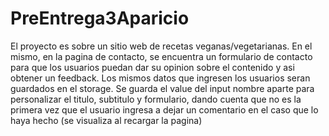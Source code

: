 # PreEntrega3Aparicio

El proyecto es sobre un sitio web de recetas veganas/vegetarianas. En el mismo, en la pagina de contacto, se encuentra un formulario de contacto para que los usuarios puedan dar su opinion sobre el contenido y asi obtener un feedback. Los mismos datos que ingresen los usuarios seran guardados en el storage. Se guarda el value del input nombre aparte para personalizar el titulo, subtitulo y formulario, dando cuenta que no es la primera vez que el usuario ingresa a dejar un comentario en el caso que lo haya hecho (se visualiza al recargar la pagina)
